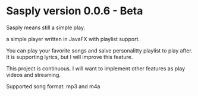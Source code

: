 # Sasply version 0.0.6 - Beta 

Sasply means still a simple play.

a simple player written in JavaFX with playlist support.

You can play your favorite songs and salve personalitty playlist to play after. 
It is supporting lyrics, but I will improve this feature.

This project is continuous. I will want to implement other features as play videos and streaming.

Supported song format:
                       mp3 and m4a
